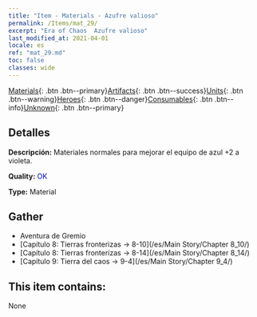 ```yaml
---
title: "Item - Materials - Azufre valioso"
permalink: /Items/mat_29/
excerpt: "Era of Chaos  Azufre valioso"
last_modified_at: 2021-04-01
locale: es
ref: "mat_29.md"
toc: false
classes: wide
---
```

 [Materials](/es/Items/){: .btn .btn--primary}[Artifacts](/es/Items/Artifacts/){: .btn .btn--success}[Units](/es/Items/Units/){: .btn .btn--warning}[Heroes](/es/Items/Heroes/){: .btn .btn--danger}[Consumables](/es/Items/Consumables/){: .btn .btn--info}[Unknown](/es/Items/Unknown/){: .btn .btn--primary}

## Detalles
 **Descripción:** Materiales normales para mejorar el equipo de azul +2 a violeta.

 **Quality:** <span style="color: #0000CD">OK</span>

 **Type:** Material

## Gather

*    Aventura de Gremio 
*    [Capítulo 8: Tierras fronterizas -> 8-10](/es/Main Story/Chapter 8_10/) 
*    [Capítulo 8: Tierras fronterizas -> 8-14](/es/Main Story/Chapter 8_14/) 
*    [Capítulo 9: Tierra del caos -> 9-4](/es/Main Story/Chapter 9_4/) 

## This item contains:

  None

